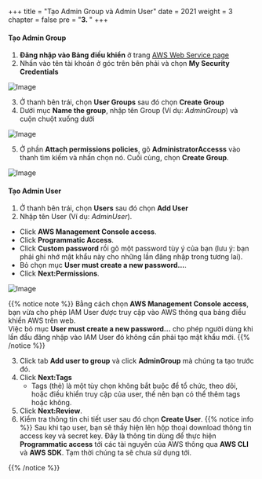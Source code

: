 +++
title = "Tạo Admin Group và Admin User"
date = 2021
weight = 3
chapter = false
pre = "<b>3. </b>"
+++

#### Tạo Admin Group

1.	**Đăng nhập vào Bảng điều khiển** ở trang [AWS Web Service page](https://aws.amazon.com/)
2.	Nhấn vào tên tài khoản ở góc trên bên phải và chọn **My Security Credentials**

![Image](/images/1-account-setup/MySecurity.png?width=15pc)

3.	Ở thanh bên trái, chọn **User Groups** sau đó chọn **Create Group**
4.	Dưới mục **Name the group**, nhập tên Group (Ví dụ: *AdminGroup*) và cuộn chuột xuống dưới

![Image](/images/1-account-setup/GroupName.png?width=90pc)

5.	Ở phần **Attach permissions policies**, gõ **AdministratorAccesss** vào thanh tìm kiếm và nhấn chọn nó. Cuối cùng, chọn **Create Group**.

![Image](/images/1-account-setup/GroupPolicy.png?width=90pc)

#### Tạo Admin User

1.	Ở thanh bên trái, chọn **Users** sau đó chọn **Add User**
2.	Nhập tên User (Ví dụ: *AdminUser*).
  + Click **AWS Management Console access**. 
  + Click **Programmatic Access**.
  + Click **Custom password** rồi gõ một password tùy ý của bạn (lưu ý: bạn phải ghi nhớ mật khẩu này cho những lần đăng nhập trong tương lai). 
  + Bỏ chọn mục **User must create a new password...**.
  + Click **Next:Permissions**.

![Image](/images/1-account-setup/AddUser.png?width=90pc)

{{% notice note %}}
 Bằng cách chọn **AWS Management Console access**, bạn vừa cho phép IAM User được truy cập vào AWS thông qua bảng điều khiển AWS trên web.\
 Việc bỏ mục **User must create a new password...** cho phép người dùng khi lần đầu đăng nhập vào IAM User đó không cần phải tạo mật khẩu mới.
{{% /notice %}}

3.	Click tab **Add user to group** và click **AdminGroup** mà chúng ta tạo trước đó.
4.	Click **Next:Tags**
    - Tags (thẻ) là một tùy chọn không bắt buộc để tổ chức, theo dõi, hoặc điều khiển truy cập của user, thế nên bạn có thể thêm tags hoặc không.
5.	Click **Next:Review**.
6.	Kiểm tra thông tin chi tiết user sau đó chọn **Create User**.
{{% notice info %}}
Sau khi tạo user, bạn sẽ thấy hiện lên hộp thoại download thông tin access key và secret key. Đây là thông tin dùng để thực hiện **Programmatic access** tới các tài nguyên của AWS thông qua **AWS CLI** và **AWS SDK**. Tạm thời chúng ta sẽ chưa sử dụng tới.

{{% /notice %}}